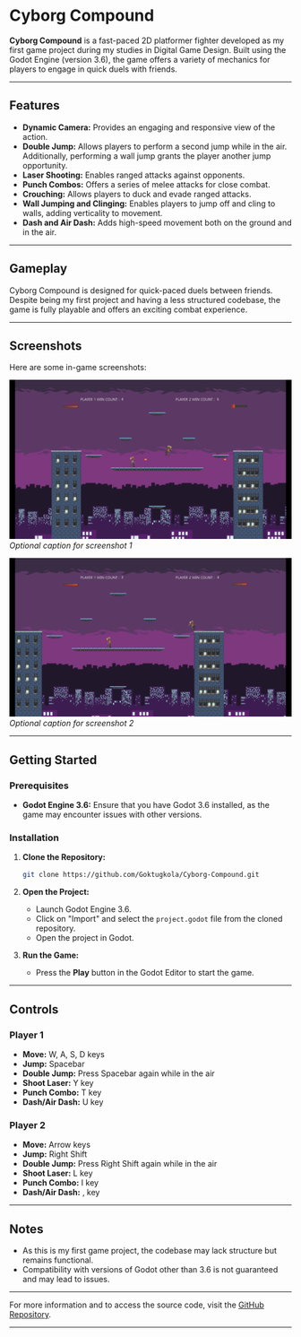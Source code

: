 # Cyborg Compound

**Cyborg Compound** is a fast-paced 2D platformer fighter developed as my first game project during my studies in Digital Game Design. Built using the Godot Engine (version 3.6), the game offers a variety of mechanics for players to engage in quick duels with friends.

---

## Features

- **Dynamic Camera:** Provides an engaging and responsive view of the action.
- **Double Jump:** Allows players to perform a second jump while in the air. Additionally, performing a wall jump grants the player another jump opportunity.
- **Laser Shooting:** Enables ranged attacks against opponents.
- **Punch Combos:** Offers a series of melee attacks for close combat.
- **Crouching:** Allows players to duck and evade ranged attacks.
- **Wall Jumping and Clinging:** Enables players to jump off and cling to walls, adding verticality to movement.
- **Dash and Air Dash:** Adds high-speed movement both on the ground and in the air.

---

## Gameplay

Cyborg Compound is designed for quick-paced duels between friends. Despite being my first project and having a less structured codebase, the game is fully playable and offers an exciting combat experience.

---

## Screenshots

Here are some in-game screenshots:

![Screenshot 1 Description](CikiletaFighters/Gameplay1.png)
*Optional caption for screenshot 1*

![Screenshot 2 Description](CikiletaFighters/Gameplay2.png)
*Optional caption for screenshot 2*

---

## Getting Started

### Prerequisites

- **Godot Engine 3.6:** Ensure that you have Godot 3.6 installed, as the game may encounter issues with other versions.

### Installation

1. **Clone the Repository:**
   ```bash
   git clone https://github.com/Goktugkola/Cyborg-Compound.git
   ```

2. **Open the Project:**
   - Launch Godot Engine 3.6.
   - Click on "Import" and select the `project.godot` file from the cloned repository.
   - Open the project in Godot.

3. **Run the Game:**
   - Press the **Play** button in the Godot Editor to start the game.

---

## Controls

### Player 1
- **Move:** W, A, S, D keys
- **Jump:** Spacebar
- **Double Jump:** Press Spacebar again while in the air
- **Shoot Laser:** Y key
- **Punch Combo:** T key
- **Dash/Air Dash:** U key

### Player 2
- **Move:** Arrow keys
- **Jump:** Right Shift
- **Double Jump:** Press Right Shift again while in the air
- **Shoot Laser:** L key
- **Punch Combo:** I key
- **Dash/Air Dash:** , key

---

## Notes

- As this is my first game project, the codebase may lack structure but remains functional.
- Compatibility with versions of Godot other than 3.6 is not guaranteed and may lead to issues.

---

For more information and to access the source code, visit the [GitHub Repository](https://github.com/Goktugkola/Cyborg-Compound).

---
